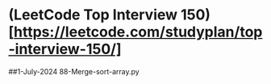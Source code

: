 # (LeetCode Top Interview 150)[https://leetcode.com/studyplan/top-interview-150/]

##1-July-2024
88-Merge-sort-array.py


